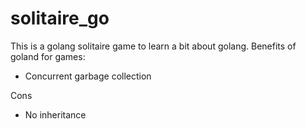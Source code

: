 # solitaire_go
This is a golang solitaire game to learn a bit about golang.
Benefits of goland for games:
 - Concurrent garbage collection

Cons
- No inheritance